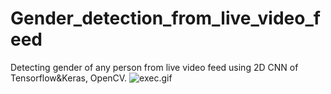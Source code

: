# Gender_detection_from_live_video_feed
Detecting gender of any person from live video feed using 2D CNN of Tensorflow&Keras, OpenCV.
![exec.gif](exec.gif)

